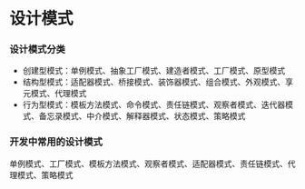 # 设计模式

### 设计模式分类

- 创建型模式：单例模式、抽象工厂模式、建造者模式、工厂模式、原型模式
- 结构型模式：适配器模式、桥接模式、装饰器模式、组合模式、外观模式、享元模式、代理模式
- 行为型模式：模板方法模式、命令模式、责任链模式、观察者模式、迭代器模式、备忘录模式、中介模式、解释器模式、状态模式、策略模式

### 开发中常用的设计模式

单例模式、工厂模式、模板方法模式、观察者模式、适配器模式、责任链模式、代理模式、策略模式